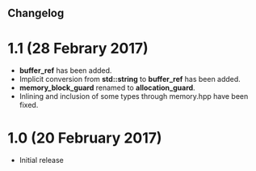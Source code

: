 ## Changelog

# 1.1 (28 Febrary 2017)

* **buffer\_ref** has been added.
* Implicit conversion from **std::string** to **buffer\_ref** has been added.
* **memory\_block\_guard** renamed to **allocation\_guard**.
* Inlining and inclusion of some types through memory.hpp have been fixed.

# 1.0 (20 February 2017)

* Initial release